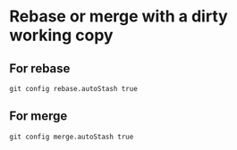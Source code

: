 # Rebase or merge with a dirty working copy

## For rebase

```shell
git config rebase.autoStash true
```

## For merge

```shell
git config merge.autoStash true
```

